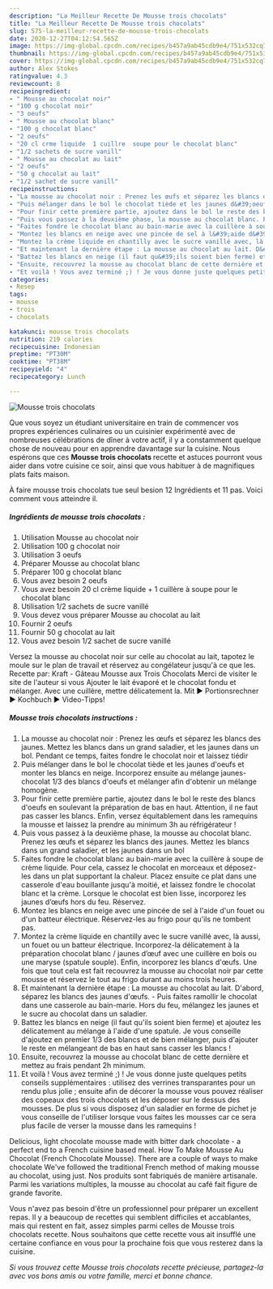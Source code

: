 ```yaml
---
description: "La Meilleur Recette De Mousse trois chocolats"
title: "La Meilleur Recette De Mousse trois chocolats"
slug: 575-la-meilleur-recette-de-mousse-trois-chocolats
date: 2020-12-27T04:12:54.565Z
image: https://img-global.cpcdn.com/recipes/b457a9ab45cdb9e4/751x532cq70/mousse-trois-chocolats-photo-principale-de-la-recette.jpg
thumbnail: https://img-global.cpcdn.com/recipes/b457a9ab45cdb9e4/751x532cq70/mousse-trois-chocolats-photo-principale-de-la-recette.jpg
cover: https://img-global.cpcdn.com/recipes/b457a9ab45cdb9e4/751x532cq70/mousse-trois-chocolats-photo-principale-de-la-recette.jpg
author: Alex Stokes
ratingvalue: 4.3
reviewcount: 8
recipeingredient:
- " Mousse au chocolat noir"
- "100 g chocolat noir"
- "3 oeufs"
- " Mousse au chocolat blanc"
- "100 g chocolat blanc"
- "2 oeufs"
- "20 cl crme liquide  1 cuillre  soupe pour le chocolat blanc"
- "1/2 sachets de sucre vanill"
- " Mousse au chocolat au lait"
- "2 oeufs"
- "50 g chocolat au lait"
- "1/2 sachet de sucre vanill"
recipeinstructions:
- "La mousse au chocolat noir : Prenez les œufs et séparez les blancs des jaunes. Mettez les blancs dans un grand saladier, et les jaunes dans un bol. Pendant ce temps, faites fondre le chocolat noir et laissez tiédir"
- "Puis mélanger dans le bol le chocolat tiède et les jaunes d&#39;oeufs et monter les blancs en neige. Incorporez ensuite au mélange jaunes-chocolat 1/3 des blancs d&#39;oeufs et mélanger afin d&#39;obtenir un mélange homogène."
- "Pour finir cette première partie, ajoutez dans le bol le reste des blancs d&#39;oeufs en soulevant la préparation de bas en haut. Attention, il ne faut pas casser les blancs. Enfin, versez équitablement dans les ramequins la mousse et laissez la prendre au minimum 3h au réfrigérateur !"
- "Puis vous passez à la deuxième phase, la mousse au chocolat blanc. Prenez les œufs et séparez les blancs des jaunes. Mettez les blancs dans un grand saladier, et les jaunes dans un bol"
- "Faites fondre le chocolat blanc au bain-marie avec la cuillère à soupe de crème liquide. Pour cela, cassez le chocolat en morceaux et déposez-les dans un plat supportant la chaleur. Placez ensuite ce plat dans une casserole d&#39;eau bouillante jusqu&#39;à moitié, et laissez fondre le chocolat blanc et la crème. Lorsque le chocolat est bien lisse, incorporez les jaunes d’œufs hors du feu. Réservez."
- "Montez les blancs en neige avec une pincée de sel à l&#39;aide d&#39;un fouet ou d&#39;un batteur électrique. Réservez-les au frigo pour qu&#39;ils ne tombent pas."
- "Montez la crème liquide en chantilly avec le sucre vanillé avec, là aussi, un fouet ou un batteur électrique. Incorporez-la délicatement à la préparation chocolat blanc / jaunes d’œuf avec une cuillère en bois ou une maryse (spatule souple). Enfin, incorporez les blancs d&#39;œufs. Une fois que tout cela est fait recouvrez la mousse au chocolat noir par cette mousse et réservez le tout au frigo durant au moins trois heures."
- "Et maintenant la dernière étape : La mousse au chocolat au lait. D&#39;abord, séparez les blancs des jaunes d&#39;œufs.  Puis faites ramollir le chocolat dans une casserole au bain-marie. Hors du feu, mélangez les jaunes et le sucre au chocolat dans un saladier."
- "Battez les blancs en neige (il faut qu&#39;ils soient bien ferme) et ajoutez les délicatement au mélange à l&#39;aide d&#39;une spatule. Je vous conseille d&#39;ajoutez en premier 1/3 des blancs et de bien mélanger, puis d&#39;ajouter le reste en mélangeant de bas en haut sans casser les blancs !"
- "Ensuite, recouvrez la mousse au chocolat blanc de cette dernière et mettez au frais pendant 2h minimum."
- "Et voilà ! Vous avez terminé ;) ! Je vous donne juste quelques petits conseils supplémentaires : utilisez des verrines transparantes pour un rendu plus jolie ; ensuite afin de décorer la mousse vous pouvez réaliser des copeaux des trois chocolats et les déposer sur le dessus des mousses. De plus si vous disposez d&#39;un saladier en forme de pichet je vous conseille de l&#39;utiliser lorsque vous faites les mousses car ce sera plus facile de verser la mousse dans les ramequins !"
categories:
- Resep
tags:
- mousse
- trois
- chocolats

katakunci: mousse trois chocolats 
nutrition: 219 calories
recipecuisine: Indonesian
preptime: "PT30M"
cooktime: "PT38M"
recipeyield: "4"
recipecategory: Lunch

---
```



![Mousse trois chocolats](https://img-global.cpcdn.com/recipes/b457a9ab45cdb9e4/751x532cq70/mousse-trois-chocolats-photo-principale-de-la-recette.jpg)

Que vous soyez un étudiant universitaire en train de commencer vos propres expériences culinaires ou un cuisinier expérimenté avec de nombreuses célébrations de dîner à votre actif, il y a constamment quelque chose de nouveau pour en apprendre davantage sur la cuisine. Nous espérons que ces <strong> Mousse trois chocolats </strong> recette et astuces pourront vous aider dans votre cuisine ce soir, ainsi que vous habituer à de magnifiques plats faits maison.

<!--inarticleads1-->

À faire mousse trois chocolats tue seul besion 12 Ingrédients et 11 pas. Voici comment vous atteindre il.

##### Ingrédients de mousse trois chocolats :

1. Utilisation  Mousse au chocolat noir
1. Utilisation 100 g chocolat noir
1. Utilisation 3 oeufs
1. Préparer  Mousse au chocolat blanc
1. Préparer 100 g chocolat blanc
1. Vous avez besoin 2 oeufs
1. Vous avez besoin 20 cl crème liquide + 1 cuillère à soupe pour le chocolat blanc
1. Utilisation 1/2 sachets de sucre vanillé
1. Vous devez vous préparer  Mousse au chocolat au lait
1. Fournir 2 oeufs
1. Fournir 50 g chocolat au lait
1. Vous avez besoin 1/2 sachet de sucre vanillé


Versez la mousse au chocolat noir sur celle au chocolat au lait, tapotez le moule sur le plan de travail et réservez au congélateur jusqu&#39;à ce que les. Recette par: Kraft - Gâteau Mousse aux Trois Chocolats Merci de visiter le site de l&#39;auteur si vous Ajouter le lait évaporé et le chocolat fondu et mélanger. Avec une cuillère, mettre délicatement la. Mit ► Portionsrechner ► Kochbuch ► Video-Tipps! 

<!--inarticleads2-->

##### Mousse trois chocolats instructions :

1. La mousse au chocolat noir : Prenez les œufs et séparez les blancs des jaunes. Mettez les blancs dans un grand saladier, et les jaunes dans un bol. Pendant ce temps, faites fondre le chocolat noir et laissez tiédir
1. Puis mélanger dans le bol le chocolat tiède et les jaunes d&#39;oeufs et monter les blancs en neige. Incorporez ensuite au mélange jaunes-chocolat 1/3 des blancs d&#39;oeufs et mélanger afin d&#39;obtenir un mélange homogène.
1. Pour finir cette première partie, ajoutez dans le bol le reste des blancs d&#39;oeufs en soulevant la préparation de bas en haut. Attention, il ne faut pas casser les blancs. Enfin, versez équitablement dans les ramequins la mousse et laissez la prendre au minimum 3h au réfrigérateur !
1. Puis vous passez à la deuxième phase, la mousse au chocolat blanc. Prenez les œufs et séparez les blancs des jaunes. Mettez les blancs dans un grand saladier, et les jaunes dans un bol
1. Faites fondre le chocolat blanc au bain-marie avec la cuillère à soupe de crème liquide. Pour cela, cassez le chocolat en morceaux et déposez-les dans un plat supportant la chaleur. Placez ensuite ce plat dans une casserole d&#39;eau bouillante jusqu&#39;à moitié, et laissez fondre le chocolat blanc et la crème. Lorsque le chocolat est bien lisse, incorporez les jaunes d’œufs hors du feu. Réservez.
1. Montez les blancs en neige avec une pincée de sel à l&#39;aide d&#39;un fouet ou d&#39;un batteur électrique. Réservez-les au frigo pour qu&#39;ils ne tombent pas.
1. Montez la crème liquide en chantilly avec le sucre vanillé avec, là aussi, un fouet ou un batteur électrique. Incorporez-la délicatement à la préparation chocolat blanc / jaunes d’œuf avec une cuillère en bois ou une maryse (spatule souple). Enfin, incorporez les blancs d&#39;œufs. Une fois que tout cela est fait recouvrez la mousse au chocolat noir par cette mousse et réservez le tout au frigo durant au moins trois heures.
1. Et maintenant la dernière étape : La mousse au chocolat au lait. D&#39;abord, séparez les blancs des jaunes d&#39;œufs.  - Puis faites ramollir le chocolat dans une casserole au bain-marie. Hors du feu, mélangez les jaunes et le sucre au chocolat dans un saladier.
1. Battez les blancs en neige (il faut qu&#39;ils soient bien ferme) et ajoutez les délicatement au mélange à l&#39;aide d&#39;une spatule. Je vous conseille d&#39;ajoutez en premier 1/3 des blancs et de bien mélanger, puis d&#39;ajouter le reste en mélangeant de bas en haut sans casser les blancs !
1. Ensuite, recouvrez la mousse au chocolat blanc de cette dernière et mettez au frais pendant 2h minimum.
1. Et voilà ! Vous avez terminé ;) ! Je vous donne juste quelques petits conseils supplémentaires : utilisez des verrines transparantes pour un rendu plus jolie ; ensuite afin de décorer la mousse vous pouvez réaliser des copeaux des trois chocolats et les déposer sur le dessus des mousses. De plus si vous disposez d&#39;un saladier en forme de pichet je vous conseille de l&#39;utiliser lorsque vous faites les mousses car ce sera plus facile de verser la mousse dans les ramequins !


Delicious, light chocolate mousse made with bitter dark chocolate - a perfect end to a French cuisine based meal. How To Make Mousse Au Chocolat (French Chocolate Mousse). There are a couple of ways to make chocolate We&#39;ve followed the traditional French method of making mousse au chocolat, using just. Nos produits sont fabriqués de manière artisanale. Parmi les variations multiples, la mousse au chocolat au café fait figure de grande favorite. 

<!--inarticleads1-->

<p>
Vous n'avez pas besoin d'être un professionnel pour préparer un excellent repas. Il y a beaucoup de recettes qui semblent difficiles et accablantes, mais qui restent en fait, assez simples parmi celles de Mousse trois chocolats recette. Nous souhaitons que cette recette vous ait insufflé une certaine confiance en vous pour la prochaine fois que vous resterez dans la cuisine.
</p>

<p>
<i>Si vous trouvez cette Mousse trois chocolats recette précieuse, partagez-la avec vos bons amis ou votre famille, merci et bonne chance.</i>
</p>
